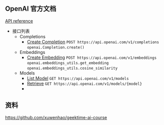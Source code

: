 
## OpenAI 官方文档
[API reference](https://platform.openai.com/docs/api-reference/introduction)
- 接口列表
  - Completions
    - [Create Completion](https://platform.openai.com/docs/api-reference/completions/create)
      `POST https://api.openai.com/v1/completions` 
      `openai.Completion.create()`
  - Embeddings
    - [Create Embedding](https://platform.openai.com/docs/api-reference/embeddings/create)
      `POST https://api.openai.com/v1/embeddings`
      `openai.embeddings_utils.get_embedding`
      `openai.embeddings_utils.cosine_similarity`
  - Models
    - [List Model](https://platform.openai.com/docs/api-reference/models/list)
      `GET https://api.openai.com/v1/models`
    - [Retrieve](https://platform.openai.com/docs/api-reference/models/retrieve)
      `GET https://api.openai.com/v1/models/{model}`
    - 

## 资料
https://github.com/xuwenhao/geektime-ai-course

